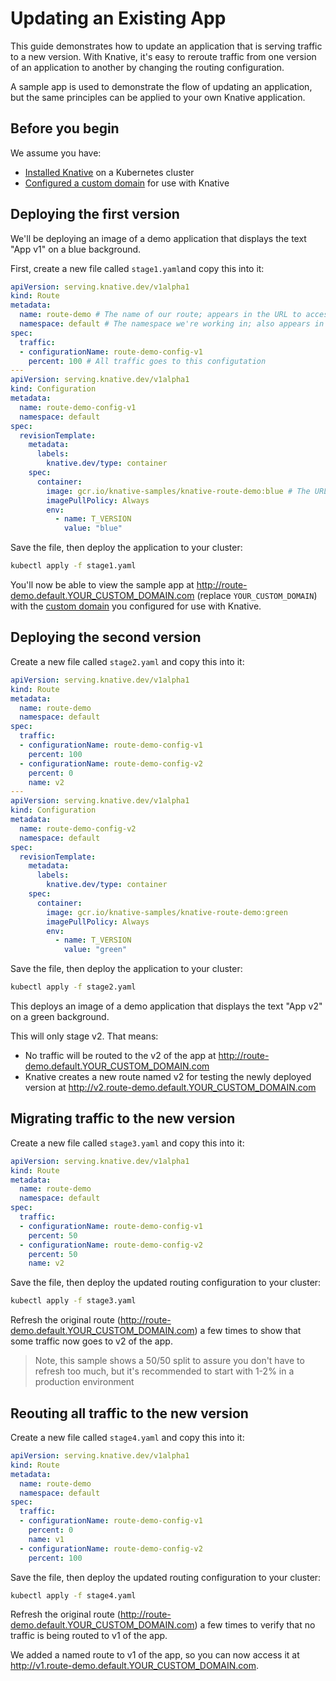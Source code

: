 # Updating an Existing App

This guide demonstrates how to update an application that is serving
traffic to a new version. With Knative, it's easy to reroute traffic
from one version of an application to another by changing the routing
configuration. 

A sample app is used to demonstrate the flow of updating an
application, but the same principles can be applied to your own Knative
application.

## Before you begin

We assume you have:

* [Installed Knative](../install/README.md) on a Kubernetes cluster
* [Configured a custom domain](../serving/using-a-custom-domain.md) for use with Knative

## Deploying the first version

We'll be deploying an image of a demo application that displays the text
"App v1" on a blue background.

First, create a new file called `stage1.yaml`and copy this into it:

```yaml
apiVersion: serving.knative.dev/v1alpha1
kind: Route
metadata:
  name: route-demo # The name of our route; appears in the URL to access the app
  namespace: default # The namespace we're working in; also appears in the URL to access the app
spec:
  traffic:
  - configurationName: route-demo-config-v1
    percent: 100 # All traffic goes to this configutation
---
apiVersion: serving.knative.dev/v1alpha1
kind: Configuration
metadata:
  name: route-demo-config-v1
  namespace: default
spec:
  revisionTemplate:
    metadata:
      labels:
        knative.dev/type: container
    spec:
      container:
        image: gcr.io/knative-samples/knative-route-demo:blue # The URL to the sample app
        imagePullPolicy: Always
        env:
          - name: T_VERSION
            value: "blue"
```

Save the file, then deploy the application to your cluster:
```bash
kubectl apply -f stage1.yaml
```

You'll now be able to view the sample app at 
http://route-demo.default.YOUR_CUSTOM_DOMAIN.com (replace `YOUR_CUSTOM_DOMAIN`)
with the [custom domain](../serving/using-a-custom-domain.md) you configured for
use with Knative.

## Deploying the second version

Create a new file called `stage2.yaml` and copy this into it:

```yaml
apiVersion: serving.knative.dev/v1alpha1
kind: Route
metadata:
  name: route-demo
  namespace: default
spec:
  traffic:
  - configurationName: route-demo-config-v1
    percent: 100
  - configurationName: route-demo-config-v2
    percent: 0
    name: v2
---
apiVersion: serving.knative.dev/v1alpha1
kind: Configuration
metadata:
  name: route-demo-config-v2
  namespace: default
spec:
  revisionTemplate:
    metadata:
      labels:
        knative.dev/type: container
    spec:
      container:
        image: gcr.io/knative-samples/knative-route-demo:green
        imagePullPolicy: Always
        env:
          - name: T_VERSION
            value: "green"
```

Save the file, then deploy the application to your cluster:
```bash
kubectl apply -f stage2.yaml
```

This deploys an image of a demo application that displays the text
"App v2" on a green background.

This will only stage v2. That means:

* No traffic will be routed to the v2 of the app at http://route-demo.default.YOUR_CUSTOM_DOMAIN.com
* Knative creates a new route named v2 for testing the newly deployed version at http://v2.route-demo.default.YOUR_CUSTOM_DOMAIN.com


## Migrating traffic to the new version

Create a new file called `stage3.yaml` and copy this into it:

```yaml
apiVersion: serving.knative.dev/v1alpha1
kind: Route
metadata:
  name: route-demo
  namespace: default
spec:
  traffic:
  - configurationName: route-demo-config-v1
    percent: 50
  - configurationName: route-demo-config-v2
    percent: 50
    name: v2
```

Save the file, then deploy the updated routing configuration to your cluster:

```bash
kubectl apply -f stage3.yaml
```

Refresh the original route (http://route-demo.default.YOUR_CUSTOM_DOMAIN.com) a
few times to show that some traffic now goes to v2 of the app.

> Note, this sample shows a 50/50 split to assure you don't have to refresh too much,
  but it's recommended to start with 1-2% in a production environment


## Reouting all traffic to the new version

Create a new file called `stage4.yaml` and copy this into it:

```yaml
apiVersion: serving.knative.dev/v1alpha1
kind: Route
metadata:
  name: route-demo
  namespace: default
spec:
  traffic:
  - configurationName: route-demo-config-v1
    percent: 0
    name: v1
  - configurationName: route-demo-config-v2
    percent: 100
```

Save the file, then deploy the updated routing configuration to your cluster:

```bash
kubectl apply -f stage4.yaml
```

Refresh the original route (http://route-demo.default.YOUR_CUSTOM_DOMAIN.com) a
few times to verify that no traffic is being routed to v1 of the app.

We added a named route to v1 of the app, so you can now access it at 
http://v1.route-demo.default.YOUR_CUSTOM_DOMAIN.com.
